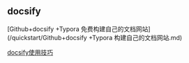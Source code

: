 ## docsify

[Github+docsify +Typora 免费构建自己的文档网站](/quickstart/Github+docsify +Typora 构建自己的文档网站.md)

 [docsify使用技巧](/quickstart/docsify使用技巧.md)